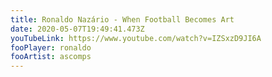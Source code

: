 ```yaml
---
title: Ronaldo Nazário - When Football Becomes Art
date: 2020-05-07T19:49:41.473Z
youTubeLink: https://www.youtube.com/watch?v=IZSxzD9JI6A
fooPlayer: ronaldo
fooArtist: ascomps
---
```

